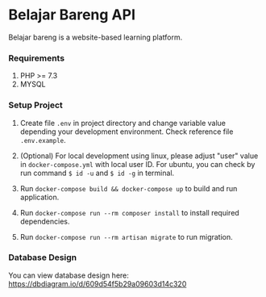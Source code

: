 # Belajar Bareng API
Belajar bareng is a website-based learning platform.

### Requirements
1. PHP >= 7.3
1. MYSQL

### Setup Project
1. Create file `.env` in project directory and change variable value depending your development environment. Check reference file `.env.example`. 

1. (Optional) For local development using linux, please adjust "user" value in `docker-compose.yml` with local user ID. For ubuntu, you can check by run command `$ id -u` and `$ id -g` in terminal.

1. Run `docker-compose build && docker-compose up` to build and run application.

1. Run `docker-compose run --rm composer install` to install required dependencies.

1. Run `docker-compose run --rm artisan migrate` to run migration.


### Database Design
You can view database design here: https://dbdiagram.io/d/609d54f5b29a09603d14c320

